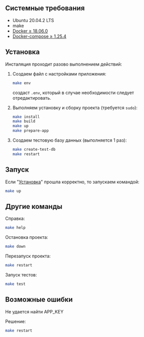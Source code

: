 ## <a name="requirements"></a> Системные требования

* Ubuntu 20.04.2 LTS
* make
* [Docker ≥ 18.06.0](https://docs.docker.com/engine/install/)
* [Docker-compose ≥ 1.25.4](https://docs.docker.com/compose/install/)

## <a name="install"></a> Установка
Инсталяция проходит разово выполнением действий:
1. Создаем файл с настройками приложения:
    ```bash
    make env
    ```
   создаст `.env`, который в случае необходимости следует отредактировать.

2. Выполняем установку и сборку проекта (требуется `sudo`):
    ```bash
    make install
    make build
    make up
    make prepare-app
    ```
3. Создаем тестовую базу данных (выполняется 1 раз):
    ```bash
    make create-test-db
    make restart
    ```
## <a name="up"></a> Запуск
Если "[Установка](#install)" прошла корректно, то запускаем командой:
```bash
make up
```

## <a name="up"></a> Другие команды
Справка:
```bash
make help
```
Остановка проекта:
```bash
make down
```
Перезапуск проекта:
```bash
make restart
```
Запуск тестов:
```bash
make test
```

## <a name="errors"></a> Возможные ошибки
Не удается найти APP_KEY

Решение: 
```bash
make restart
```

